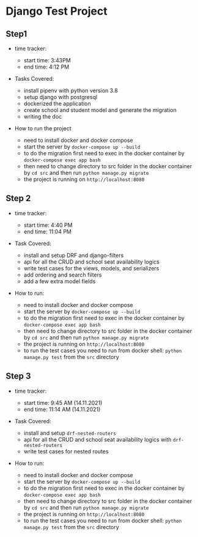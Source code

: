 # Django Test Project

## Step1

- time tracker:
    
    - start time: 3:43PM
    - end time: 4:12 PM

- Tasks Covered:

    - install pipenv with python version 3.8
    - setup django with postgresql
    - dockerized the application
    - create school and student model and generate the migration
    - writing the doc
    
- How to run the project
    
    - need to install docker and docker compose
    - start the server by `docker-compose up --build`
    - to do the migration first need to exec in the docker container by `docker-compose exec app bash`
    - then need to change directory to src folder in the docker container by `cd src` and then run `python manage.py migrate`
    - the project is running on `http://localhost:8080`
    

## Step 2

- time tracker:

    - start time: 4:40 PM
    - end time: 11:04 PM
    
- Task Covered:

    - install and setup DRF and django-filters
    - api for all the CRUD and school seat availability logics
    - write test cases for the views, models, and serializers
    - add ordering and search filters
    - add a few extra model fields
    
- How to run:

    - need to install docker and docker compose
    - start the server by `docker-compose up --build`
    - to do the migration first need to exec in the docker container by `docker-compose exec app bash`
    - then need to change directory to src folder in the docker container by `cd src` and then run `python manage.py migrate`
    - the project is running on `http://localhost:8080`
    - to run the test cases you need to run from docker shell: `python manage.py test` from the `src` directory
    
## Step 3

- time tracker:

    - start time: 9:45 AM (14.11.2021)
    - end time: 11:14 AM (14.11.2021)
    
- Task Covered:

    - install and setup `drf-nested-routers`
    - api for all the CRUD and school seat availability logics with `drf-nested-routers`
    - write test cases for nested routes
    
- How to run:

    - need to install docker and docker compose
    - start the server by `docker-compose up --build`
    - to do the migration first need to exec in the docker container by `docker-compose exec app bash`
    - then need to change directory to src folder in the docker container by `cd src` and then run `python manage.py migrate`
    - the project is running on `http://localhost:8080`
    - to run the test cases you need to run from docker shell: `python manage.py test` from the `src` directory
    


